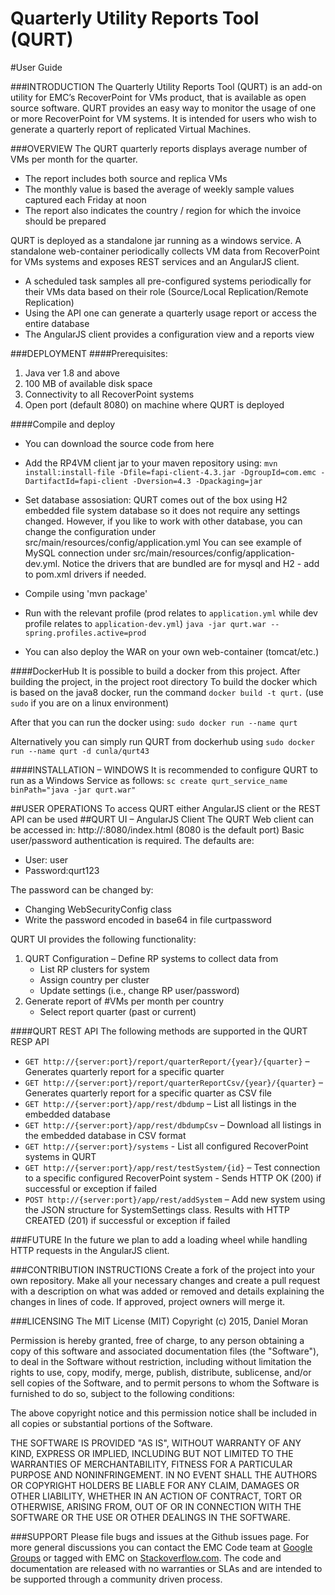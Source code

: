 
Quarterly Utility Reports Tool (QURT)
===============================
#User Guide

###INTRODUCTION
The Quarterly Utility Reports Tool (QURT) is an add-on utility for EMC’s RecoverPoint for VMs product, that is available as open source software.
QURT provides an easy way to monitor the usage of one or more RecoverPoint for VM systems. It is intended for users who wish to generate a quarterly report of replicated Virtual Machines.

###OVERVIEW
The QURT quarterly reports displays average number of VMs per month for the quarter.

* The report includes both source and replica VMs
* The monthly value is based the average of weekly sample values captured each Friday at noon
* The report also indicates the country / region for which the invoice should be prepared
 

QURT is deployed as a standalone jar running as a windows service. A standalone web-container periodically collects VM data from RecoverPoint for VMs systems and exposes REST services and an AngularJS client.

 * A scheduled task samples all pre-configured systems periodically for their VMs data based on their role (Source/Local Replication/Remote Replication)
 * Using the API one can generate a quarterly usage report or access the entire database
 * The AngularJS client provides a configuration view and a reports view

###DEPLOYMENT
####Prerequisites:
 1. Java ver 1.8 and above
 2. 100 MB of available disk space
 3. Connectivity to all RecoverPoint systems
 4. Open port (default 8080) on machine where QURT is deployed

####Compile and deploy
* You can download the source code from here
* Add the RP4VM client jar to your maven repository using: `mvn install:install-file -Dfile=fapi-client-4.3.jar -DgroupId=com.emc -DartifactId=fapi-client -Dversion=4.3 -Dpackaging=jar`
* Set database assosiation:
    QURT comes out of the box using H2 embedded file system database so it does not require any settings changed.
    However, if you like to work with other database, you can change the configuration under src/main/resources/config/application.yml
    You can see example of MySQL connection under src/main/resources/config/application-dev.yml.
    Notice the drivers that are bundled are for mysql and H2 - add to pom.xml drivers if needed.
* Compile using 'mvn package'
* Run with the relevant profile (prod relates to `application.yml` while dev profile relates to `application-dev.yml`)
`java -jar qurt.war --spring.profiles.active=prod`

* You can also deploy the WAR on your own web-container (tomcat/etc.)

####DockerHub
It is possible to build a docker from this project. After building the project, in the project root directory
To build the docker which is based on the java8 docker, run the command `docker build -t qurt.` (use `sudo` if you are on a linux environment)

After that you can run the docker using:
`sudo docker run --name qurt`

Alternatively you can simply run QURT from dockerhub using
`sudo docker run --name qurt -d cunla/qurt43`


####INSTALLATION – WINDOWS
It is recommended to configure QURT to run as a Windows Service as follows:
`sc create qurt_service_name binPath="java -jar qurt.war"`

##USER OPERATIONS
To access QURT either AngularJS client or the REST API can be used
##QURT UI – AngularJS Client
The QURT Web client can be accessed in: http://<hostname>:8080/index.html  (8080 is the default port)
Basic user/password authentication is required. The defaults are:
 - User: user
 - Password:qurt123 

The password can be changed by:
 - Changing WebSecurityConfig class
 - Write the password encoded in base64 in file curtpassword 

 QURT UI provides the following functionality:
 1. QURT Configuration – Define RP systems to collect data from
	 - List RP clusters for system
	 - Assign country per cluster
	 - Update settings (i.e., change RP user/password)
 2. Generate report of #VMs per month per country
     - Select report quarter (past or current)
 
####QURT REST API
The following methods are supported in the QURT RESP API
 - `GET http://{server:port}/report/quarterReport/{year}/{quarter}` – Generates quarterly report for a specific quarter
 - `GET http://{server:port}/report/quarterReportCsv/{year}/{quarter}` – Generates quarterly report for a specific quarter as CSV file
 - `GET http://{server:port}/app/rest/dbdump` – List all listings in the embedded database
  - `GET http://{server:port}/app/rest/dbdumpCsv` – Download all listings in the embedded database in CSV format
 - `GET http://{server:port}/systems` - List all configured RecoverPoint systems in QURT
 - ```GET http://{server:port}/app/rest/testSystem/{id}``` – Test connection to a specific configured RecoverPoint system - Sends HTTP OK (200) if successful or exception if failed
 - `POST http://{server:port}/app/rest/addSystem` – Add new system using the JSON structure for SystemSettings class. Results with HTTP CREATED (201) if successful or exception if failed

###FUTURE
In the future we plan to add a loading wheel while handling HTTP requests in the AngularJS client.

###CONTRIBUTION INSTRUCTIONS
Create a fork of the project into your own repository. Make all your necessary changes and create a pull request with a description on what was added or removed and details explaining the changes in lines of code. If approved, project owners will merge it.

###LICENSING
The MIT License (MIT)
Copyright (c) 2015, Daniel Moran

Permission is hereby granted, free of charge, to any person obtaining a copy of this software and associated documentation files (the "Software"), to deal in the Software without restriction, including without limitation the rights to use, copy, modify, merge, publish, distribute, sublicense, and/or sell copies of the Software, and to permit persons to whom the Software is furnished to do so, subject to the following conditions:

The above copyright notice and this permission notice shall be included in all copies or substantial portions of the Software.

THE SOFTWARE IS PROVIDED "AS IS", WITHOUT WARRANTY OF ANY KIND, EXPRESS OR IMPLIED, INCLUDING BUT NOT LIMITED TO THE WARRANTIES OF MERCHANTABILITY, FITNESS FOR A PARTICULAR PURPOSE AND NONINFRINGEMENT. IN NO EVENT SHALL THE AUTHORS OR COPYRIGHT HOLDERS BE LIABLE FOR ANY CLAIM, DAMAGES OR OTHER LIABILITY, WHETHER IN AN ACTION OF CONTRACT, TORT OR OTHERWISE, ARISING FROM, OUT OF OR IN CONNECTION WITH THE SOFTWARE OR THE USE OR OTHER DEALINGS IN THE SOFTWARE.

###SUPPORT
Please file bugs and issues at the Github issues page. For more general discussions you can contact the EMC Code team at [Google Groups](https://groups.google.com/forum/#!forum/emccode-users) or tagged with EMC on [Stackoverflow.com](https://stackoverflow.com/). The code and documentation are released with no warranties or SLAs and are intended to be supported through a community driven process.

